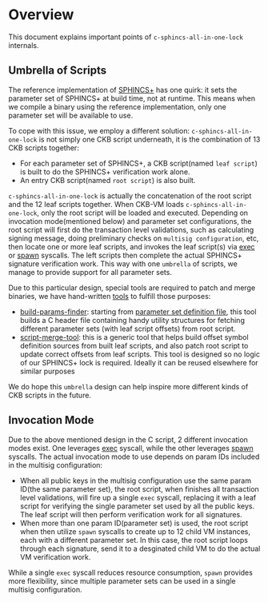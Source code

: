 # Overview

This document explains important points of `c-sphincs-all-in-one-lock` internals.

## Umbrella of Scripts

The reference implementation of [SPHINCS+](https://github.com/sphincs/sphincsplus) has one quirk: it sets the parameter set of SPHINCS+ at build time, not at runtime. This means when we compile a binary using the reference implementation, only one parameter set will be available to use.

To cope with this issue, we employ a different solution: `c-sphincs-all-in-one-lock` is not simply one CKB script underneath, it is the combination of 13 CKB scripts together:

* For each parameter set of SPHINCS+, a CKB script(named `leaf script`) is built to do the SPHINCS+ verification work alone.
* An entry CKB script(named `root script`) is also built.

`c-sphincs-all-in-one-lock` is actually the concatenation of the root script and the 12 leaf scripts together. When CKB-VM loads `c-sphincs-all-in-one-lock`, only the root script will be loaded and executed. Depending on invocation mode(mentioned below) and parameter set configurations, the root script will first do the transaction level validations, such as calculating signing message, doing preliminary checks on `multisig configuration`, etc, then locate one or more leaf scripts, and invokes the leaf script(s) via [exec](https://github.com/nervosnetwork/rfcs/blob/bd5d3ff73969bdd2571f804260a538781b45e996/rfcs/0034-vm-syscalls-2/0034-vm-syscalls-2.md#exec) or [spawn](https://github.com/nervosnetwork/rfcs/blob/bd5d3ff73969bdd2571f804260a538781b45e996/rfcs/0050-vm-syscalls-3/0050-vm-syscalls-3.md#spawn) syscalls. The left scripts then complete the actual SPHINCS+ signature verification work. This way with one `umbrella` of scripts, we manage to provide support for all parameter sets.

Due to this particular design, special tools are required to patch and merge binaries, we have hand-written [tools](../build-tools) to fulfill those purposes:

* [build-params-finder](../build-tools/build-params-finder): starting from [parameter set definition file](../params.txt), this tool builds a C header file containing handy utility structures for fetching different parameter sets (with leaf script offsets) from root script.
* [script-merge-tool](../build-tools/script-merge-tool): this is a generic tool that helps build offset symbol definition sources from built leaf scripts, and also patch root script to update correct offsets from leaf scripts. This tool is designed so no logic of our SPHINCS+ lock is required. Ideally it can be reused elsewhere for similar purposes

We do hope this `umbrella` design can help inspire more different kinds of CKB scripts in the future.

## Invocation Mode

Due to the above mentioned design in the C script, 2 different invocation modes exist. One leverages [exec](https://github.com/nervosnetwork/rfcs/blob/bd5d3ff73969bdd2571f804260a538781b45e996/rfcs/0034-vm-syscalls-2/0034-vm-syscalls-2.md#exec) syscall, while the other leverages [spawn](https://github.com/nervosnetwork/rfcs/blob/bd5d3ff73969bdd2571f804260a538781b45e996/rfcs/0050-vm-syscalls-3/0050-vm-syscalls-3.md#spawn) syscalls. The actual invocation mode to use depends on param IDs included in the multisig configuration:

* When all public keys in the multisig configuration use the same param ID(the same parameter set), the root script, when finishes all transaction level validations, will fire up a single `exec` syscall, replacing it with a leaf script for verifying the single parameter set used by all the public keys. The leaf script will then perform verification work for all signatures.
* When more than one param ID(parameter set) is used, the root script when then utilize `spawn` syscalls to create up to 12 child VM instances, each with a different parameter set. In this case, the root script loops through each signature, send it to a desginated child VM to do the actual VM verification work.

While a single `exec` syscall reduces resource consumption, `spawn` provides more flexibility, since multiple parameter sets can be used in a single multisig configuration.
